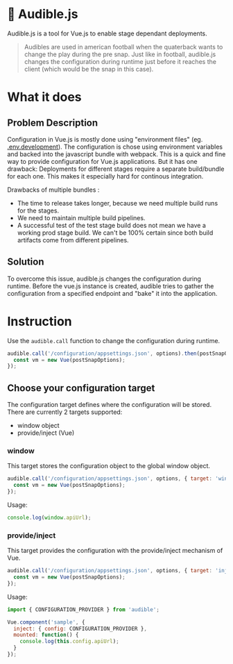 # 🏈️ Audible.js
Audible.js is a tool for Vue.js to enable stage dependant deployments.

> Audibles are used in american football when the quaterback wants to change the play during the pre snap. Just like in football, audible.js changes the configuration during runtime just before it reaches the client (which would be the snap in this case).

# What it does
## Problem Description
Configuration in Vue.js is mostly done using "environment files" (eg. [.env.development](https://cli.vuejs.org/guide/mode-and-env.html#environment-variables)). The configuration is chose using environment variables and backed into the javascript bundle with webpack. This is a quick and fine way to provide configuration for Vue.js applications. But it has one drawback: Deployments for different stages require a separate build/bundle for each one. This makes it especially hard for continous integration.

Drawbacks of multiple bundles :
* The time to release takes longer, because we need multiple build runs for the stages.
* We need to maintain multiple build pipelines.
* A successful test of the test stage build does not mean we have a working prod stage build. We can't be 100% certain since both build artifacts come from different pipelines.

## Solution
To overcome this issue, audible.js changes the configuration during runtime. Before the vue.js instance is created, audible tries to gather the configuration from a specified endpoint and "bake" it into the application.

# Instruction
Use the `audible.call` function to change the configuration during runtime.

```js
audible.call('/configuration/appsettings.json', options).then(postSnapOptions => {
  const vm = new Vue(postSnapOptions);
});
```

## Choose your configuration target
The configuration target defines where the configuration will be stored. There are currently 2 targets supported:
* window object
* provide/inject (Vue)

### window
This target stores the configuration object to the global window object.
```js
audible.call('/configuration/appsettings.json', options, { target: 'window' }).then(postSnapOptions => {
  const vm = new Vue(postSnapOptions);
});
```

Usage:
```js
console.log(window.apiUrl);
```

### provide/inject
This target provides the configuration with the provide/inject mechanism of Vue.
```js
audible.call('/configuration/appsettings.json', options, { target: 'inject' }).then(postSnapOptions => {
  const vm = new Vue(postSnapOptions);
});
```

Usage:
```js
import { CONFIGURATION_PROVIDER } from 'audible';

Vue.component('sample', {
  inject: { config: CONFIGURATION_PROVIDER },
  mounted: function() {
    console.log(this.config.apiUrl);
  }
});
```
